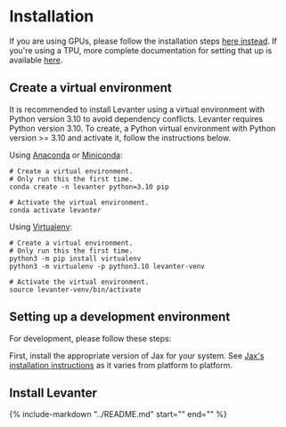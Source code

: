 # Installation

If you are using GPUs, please follow the installation steps [here instead](Getting-Started-GPU.md).
If you're using a TPU, more complete documentation for setting that up is available [here](Getting-Started-TPU-VM.md).


## Create a virtual environment

It is recommended to install Levanter using a virtual environment with Python version 3.10 to avoid dependency conflicts. Levanter requires Python version 3.10. To create, a Python virtual environment with Python version >= 3.10 and activate it, follow the instructions below.

Using [Anaconda](https://conda.io/projects/conda/en/latest/user-guide/tasks/manage-environments.html) or
[Miniconda](https://docs.conda.io/en/latest/miniconda.html):

```
# Create a virtual environment.
# Only run this the first time.
conda create -n levanter python=3.10 pip

# Activate the virtual environment.
conda activate levanter
```

Using [Virtualenv](https://docs.python.org/3/library/venv.html#creating-virtual-environments):

```
# Create a virtual environment.
# Only run this the first time.
python3 -m pip install virtualenv
python3 -m virtualenv -p python3.10 levanter-venv

# Activate the virtual environment.
source levanter-venv/bin/activate
```

## Setting up a development environment

For development, please follow these steps:

First, install the appropriate version of Jax for your system.
See [Jax's installation instructions](https://github.com/google/jax/blob/main/README.md#installation)
as it varies from platform to platform.

## Install Levanter

{%
   include-markdown "../README.md"
   start="<!--levanter-installation-start-->"
   end="<!--levanter-installation-end-->"
%}
